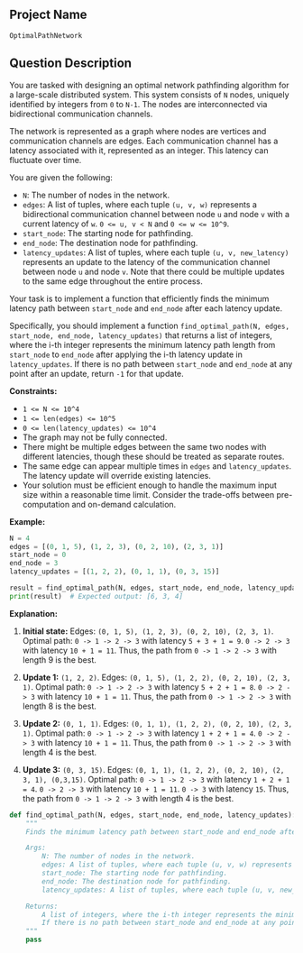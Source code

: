 ## Project Name

`OptimalPathNetwork`

## Question Description

You are tasked with designing an optimal network pathfinding algorithm for a large-scale distributed system. This system consists of `N` nodes, uniquely identified by integers from `0` to `N-1`. The nodes are interconnected via bidirectional communication channels.

The network is represented as a graph where nodes are vertices and communication channels are edges. Each communication channel has a latency associated with it, represented as an integer. This latency can fluctuate over time.

You are given the following:

*   `N`: The number of nodes in the network.
*   `edges`: A list of tuples, where each tuple `(u, v, w)` represents a bidirectional communication channel between node `u` and node `v` with a current latency of `w`. `0 <= u, v < N` and `0 <= w <= 10^9`.
*   `start_node`: The starting node for pathfinding.
*   `end_node`: The destination node for pathfinding.
*   `latency_updates`: A list of tuples, where each tuple `(u, v, new_latency)` represents an update to the latency of the communication channel between node `u` and node `v`. Note that there could be multiple updates to the same edge throughout the entire process.

Your task is to implement a function that efficiently finds the minimum latency path between `start_node` and `end_node` after each latency update.

Specifically, you should implement a function `find_optimal_path(N, edges, start_node, end_node, latency_updates)` that returns a list of integers, where the i-th integer represents the minimum latency path length from `start_node` to `end_node` after applying the i-th latency update in `latency_updates`. If there is no path between `start_node` and `end_node` at any point after an update, return `-1` for that update.

**Constraints:**

*   `1 <= N <= 10^4`
*   `1 <= len(edges) <= 10^5`
*   `0 <= len(latency_updates) <= 10^4`
*   The graph may not be fully connected.
*   There might be multiple edges between the same two nodes with different latencies, though these should be treated as separate routes.
*   The same edge can appear multiple times in `edges` and `latency_updates`. The latency update will override existing latencies.
*   Your solution must be efficient enough to handle the maximum input size within a reasonable time limit.  Consider the trade-offs between pre-computation and on-demand calculation.

**Example:**

```python
N = 4
edges = [(0, 1, 5), (1, 2, 3), (0, 2, 10), (2, 3, 1)]
start_node = 0
end_node = 3
latency_updates = [(1, 2, 2), (0, 1, 1), (0, 3, 15)]

result = find_optimal_path(N, edges, start_node, end_node, latency_updates)
print(result)  # Expected output: [6, 3, 4]
```

**Explanation:**

1.  **Initial state:** Edges: `(0, 1, 5), (1, 2, 3), (0, 2, 10), (2, 3, 1)`.  Optimal path: `0 -> 1 -> 2 -> 3` with latency `5 + 3 + 1 = 9`. `0 -> 2 -> 3` with latency `10 + 1 = 11`. Thus, the path from `0 -> 1 -> 2 -> 3` with length 9 is the best.

2.  **Update 1:** `(1, 2, 2)`. Edges: `(0, 1, 5), (1, 2, 2), (0, 2, 10), (2, 3, 1)`. Optimal path: `0 -> 1 -> 2 -> 3` with latency `5 + 2 + 1 = 8`. `0 -> 2 -> 3` with latency `10 + 1 = 11`. Thus, the path from `0 -> 1 -> 2 -> 3` with length 8 is the best.

3.  **Update 2:** `(0, 1, 1)`. Edges: `(0, 1, 1), (1, 2, 2), (0, 2, 10), (2, 3, 1)`. Optimal path: `0 -> 1 -> 2 -> 3` with latency `1 + 2 + 1 = 4`. `0 -> 2 -> 3` with latency `10 + 1 = 11`. Thus, the path from `0 -> 1 -> 2 -> 3` with length 4 is the best.

4.  **Update 3:** `(0, 3, 15)`. Edges: `(0, 1, 1), (1, 2, 2), (0, 2, 10), (2, 3, 1), (0,3,15)`. Optimal path: `0 -> 1 -> 2 -> 3` with latency `1 + 2 + 1 = 4`. `0 -> 2 -> 3` with latency `10 + 1 = 11`. `0 -> 3` with latency `15`. Thus, the path from `0 -> 1 -> 2 -> 3` with length 4 is the best.
```python
def find_optimal_path(N, edges, start_node, end_node, latency_updates):
    """
    Finds the minimum latency path between start_node and end_node after each latency update.

    Args:
        N: The number of nodes in the network.
        edges: A list of tuples, where each tuple (u, v, w) represents a bidirectional communication channel between node u and node v with a latency of w.
        start_node: The starting node for pathfinding.
        end_node: The destination node for pathfinding.
        latency_updates: A list of tuples, where each tuple (u, v, new_latency) represents an update to the latency of the communication channel between node u and node v.

    Returns:
        A list of integers, where the i-th integer represents the minimum latency path length from start_node to end_node after applying the i-th latency update in latency_updates.
        If there is no path between start_node and end_node at any point after an update, return -1 for that update.
    """
    pass
```
